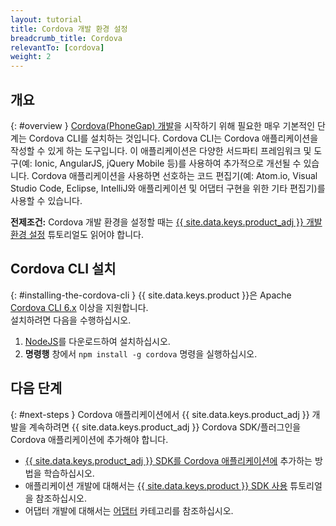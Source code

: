 ```yaml
---
layout: tutorial
title: Cordova 개발 환경 설정
breadcrumb_title: Cordova
relevantTo: [cordova]
weight: 2
---
```

<!-- NLS_CHARSET=UTF-8 -->
## 개요
{: #overview }
[Cordova(PhoneGap) 개발](https://cordova.apache.org/)을 시작하기 위해 필요한 매우 기본적인 단계는 Cordova CLI를 설치하는 것입니다. Cordova CLI는 Cordova 애플리케이션을 작성할 수 있게 하는 도구입니다. 이 애플리케이션은 다양한 서드파티 프레임워크 및 도구(예: Ionic, AngularJS, jQuery Mobile 등)를 사용하여 추가적으로 개선될 수 있습니다. 
Cordova 애플리케이션을 사용하면 선호하는 코드 편집기(예: Atom.io, Visual Studio Code, Eclipse, IntelliJ와 애플리케이션 및 어댑터 구현을 위한 기타 편집기)를 사용할 수 있습니다.

**전제조건:** Cordova 개발 환경을 설정할 때는 [{{ site.data.keys.product_adj }} 개발 환경 설정](../mobilefirst/) 튜토리얼도 읽어야 합니다.

## Cordova CLI 설치
{: #installing-the-cordova-cli }
{{ site.data.keys.product }}은 Apache [Cordova CLI 6.x](https://www.npmjs.com/package/cordova) 이상을 지원합니다.  
설치하려면 다음을 수행하십시오.

1. [NodeJS](https://nodejs.org/en/)를 다운로드하여 설치하십시오.
2. **명령행** 창에서 `npm install -g cordova` 명령을 실행하십시오.

## 다음 단계
{: #next-steps }
Cordova 애플리케이션에서 {{ site.data.keys.product_adj }} 개발을 계속하려면 {{ site.data.keys.product_adj }} Cordova SDK/플러그인을 Cordova 애플리케이션에 추가해야 합니다.

* [{{ site.data.keys.product_adj }} SDK를 Cordova 애플리케이션에](../../../application-development/sdk/cordova/) 추가하는 방법을 학습하십시오.
* 애플리케이션 개발에 대해서는 [{{ site.data.keys.product }} SDK 사용](../../../application-development/) 튜토리얼을 참조하십시오.
* 어댑터 개발에 대해서는 [어댑터](../../../adapters/) 카테고리를 참조하십시오.
